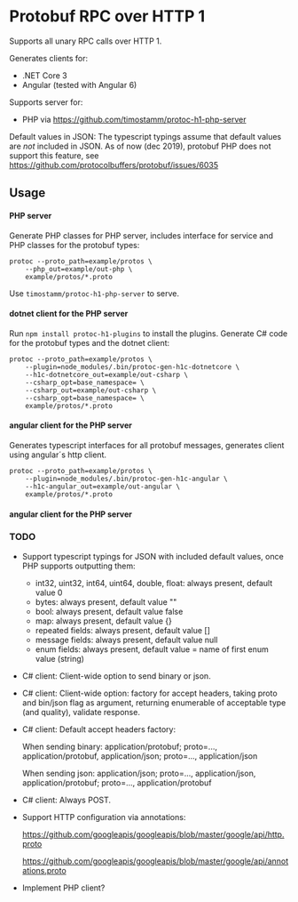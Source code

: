 Protobuf RPC over HTTP 1
========================

Supports all unary RPC calls over HTTP 1. 

Generates clients for:
- .NET Core 3
- Angular (tested with Angular 6)

Supports server for:
- PHP via https://github.com/timostamm/protoc-h1-php-server

Default values in JSON:
The typescript typings assume that default values are *not* included in JSON. 
As of now (dec 2019), protobuf PHP does not support this feature, see https://github.com/protocolbuffers/protobuf/issues/6035


## Usage

#### PHP server

Generate PHP classes for PHP server, includes interface for service 
and PHP classes for the protobuf types:

```shell script
protoc --proto_path=example/protos \
    --php_out=example/out-php \
    example/protos/*.proto
```

Use `timostamm/protoc-h1-php-server` to serve.
 

#### dotnet client for the PHP server

Run `npm install protoc-h1-plugins` to install the plugins. 
Generate C# code for the protobuf types and the dotnet client:

```shell script
protoc --proto_path=example/protos \
    --plugin=node_modules/.bin/protoc-gen-h1c-dotnetcore \
    --h1c-dotnetcore_out=example/out-csharp \
    --csharp_opt=base_namespace= \
    --csharp_out=example/out-csharp \
    --csharp_opt=base_namespace= \
    example/protos/*.proto
```


#### angular client for the PHP server

Generates typescript interfaces for all protobuf messages, 
generates client using angular´s http client.

```shell script
protoc --proto_path=example/protos \
    --plugin=node_modules/.bin/protoc-gen-h1c-angular \
    --h1c-angular_out=example/out-angular \
    example/protos/*.proto
```


#### angular client for the PHP server



### TODO


* Support typescript typings for JSON with included default values, once PHP supports outputting them:
  - int32, uint32, int64, uint64, double, float: always present, default value 0
  - bytes: always present, default value ""
  - bool: always present, default value false
  - map: always present, default value {}
  - repeated fields: always present, default value []
  - message fields: always present, default value null
  - enum fields: always present, default value = name of first enum value (string)

* C# client: Client-wide option to send binary or json.

* C# client: Client-wide option: factory for accept headers, taking proto and bin/json flag as argument, returning enumerable of acceptable type (and quality), validate response. 

* C# client: Default accept headers factory: 
  
  When sending binary: application/protobuf; proto=..., application/protobuf, application/json; proto=..., application/json
  
  When sending json: application/json; proto=..., application/json, application/protobuf; proto=..., application/protobuf

* C# client: Always POST.

* Support HTTP configuration via annotations:
  
  https://github.com/googleapis/googleapis/blob/master/google/api/http.proto
  
  https://github.com/googleapis/googleapis/blob/master/google/api/annotations.proto

* Implement PHP client? 
